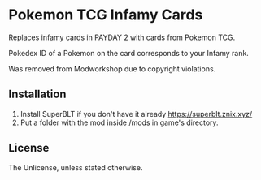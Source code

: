# Pokemon TCG Infamy Cards

Replaces infamy cards in PAYDAY 2 with cards from Pokemon TCG.

Pokedex ID of a Pokemon on the card corresponds to your Infamy rank.

Was removed from Modworkshop due to copyright violations.

## Installation

1. Install SuperBLT if you don't have it already https://superblt.znix.xyz/
2. Put a folder with the mod inside /mods in game's directory.

## License

The Unlicense, unless stated otherwise.
